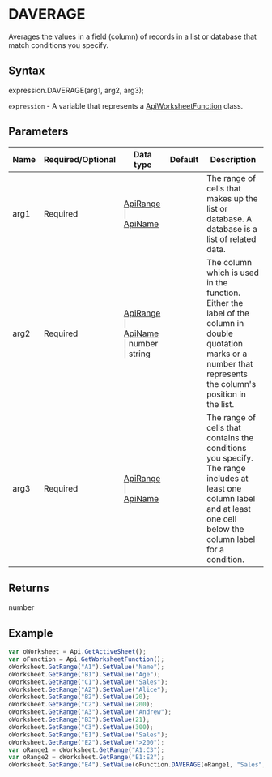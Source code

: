 # DAVERAGE

Averages the values in a field (column) of records in a list or database that match conditions you specify.

## Syntax

expression.DAVERAGE(arg1, arg2, arg3);

`expression` - A variable that represents a [ApiWorksheetFunction](../ApiWorksheetFunction.md) class.

## Parameters

| **Name** | **Required/Optional** | **Data type** | **Default** | **Description** |
| ------------- | ------------- | ------------- | ------------- | ------------- |
| arg1 | Required | [ApiRange](../../ApiRange/ApiRange.md) &#124; [ApiName](../../ApiName/ApiName.md) |  | The range of cells that makes up the list or database. A database is a list of related data. |
| arg2 | Required | [ApiRange](../../ApiRange/ApiRange.md) &#124; [ApiName](../../ApiName/ApiName.md) &#124; number &#124; string |  | The column which is used in the function. Either the label of the column in double quotation marks or a number that represents the column's position in the list. |
| arg3 | Required | [ApiRange](../../ApiRange/ApiRange.md) &#124; [ApiName](../../ApiName/ApiName.md) |  | The range of cells that contains the conditions you specify. The range includes at least one column label and at least one cell below the column label for a condition. |

## Returns

number

## Example



```javascript
var oWorksheet = Api.GetActiveSheet();
var oFunction = Api.GetWorksheetFunction();
oWorksheet.GetRange("A1").SetValue("Name");
oWorksheet.GetRange("B1").SetValue("Age");
oWorksheet.GetRange("C1").SetValue("Sales");
oWorksheet.GetRange("A2").SetValue("Alice");
oWorksheet.GetRange("B2").SetValue(20);
oWorksheet.GetRange("C2").SetValue(200);
oWorksheet.GetRange("A3").SetValue("Andrew");
oWorksheet.GetRange("B3").SetValue(21);
oWorksheet.GetRange("C3").SetValue(300);
oWorksheet.GetRange("E1").SetValue("Sales");
oWorksheet.GetRange("E2").SetValue(">200");
var oRange1 = oWorksheet.GetRange("A1:C3");
var oRange2 = oWorksheet.GetRange("E1:E2");
oWorksheet.GetRange("E4").SetValue(oFunction.DAVERAGE(oRange1, "Sales", oRange2));
```
